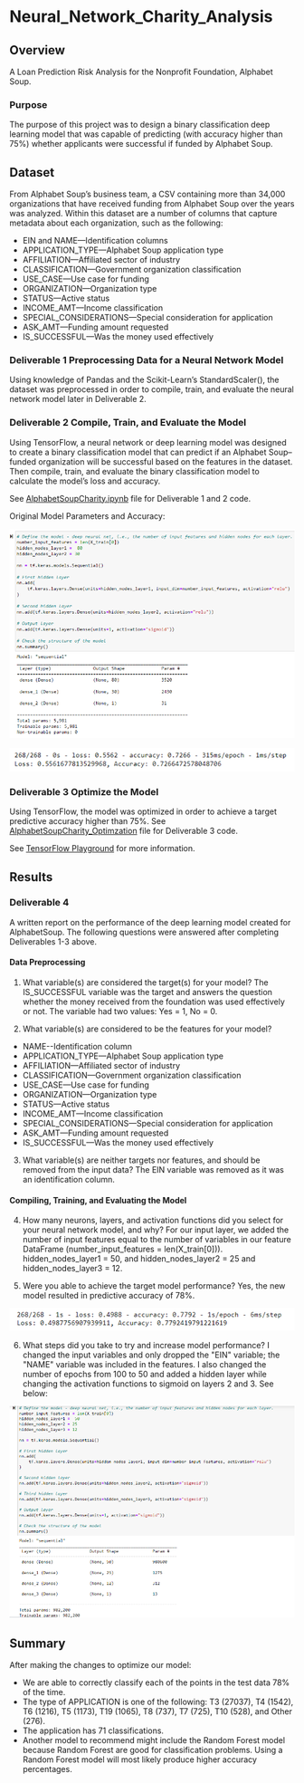 # Neural_Network_Charity_Analysis

## Overview

A Loan Prediction Risk Analysis for the Nonprofit Foundation, Alphabet Soup.

### Purpose

The purpose of this project was to design a binary classification deep learning model that was capable of predicting (with accuracy higher than 75%) whether applicants were successful if funded by Alphabet Soup. 

## Dataset

From Alphabet Soup’s business team, a CSV containing more than 34,000 organizations that have received funding from Alphabet Soup over the years was analyzed. Within this dataset are a number of columns that capture metadata about each organization, such as the following:

- EIN and NAME—Identification columns
- APPLICATION_TYPE—Alphabet Soup application type
- AFFILIATION—Affiliated sector of industry
- CLASSIFICATION—Government organization classification
- USE_CASE—Use case for funding
- ORGANIZATION—Organization type
- STATUS—Active status
- INCOME_AMT—Income classification
- SPECIAL_CONSIDERATIONS—Special consideration for application
- ASK_AMT—Funding amount requested
- IS_SUCCESSFUL—Was the money used effectively

### Deliverable 1 Preprocessing Data for a Neural Network Model

Using knowledge of Pandas and the Scikit-Learn’s StandardScaler(), the dataset was preprocessed in order to compile, train, and evaluate the neural network model later in Deliverable 2. 

### Deliverable 2 Compile, Train, and Evaluate the Model

Using TensorFlow, a neural network or deep learning model was designed to create a binary classification model that can predict if an Alphabet Soup–funded organization will be successful based on the features in the dataset. Then compile, train, and evaluate the binary classification model to calculate the model’s loss and accuracy.

See [AlphabetSoupCharity.ipynb](https://github.com/KimberlyCrawford/Neural_Network_Charity_Analysis/blob/main/AlphabetSoupCharity.ipynb) file for Deliverable 1 and 2 code.

Original Model Parameters and Accuracy:

![OriginalModel_sequential.png](https://github.com/KimberlyCrawford/Neural_Network_Charity_Analysis/blob/main/Resources/OriginalModel_sequential.png)

![OriginalModel_accuracy.png](https://github.com/KimberlyCrawford/Neural_Network_Charity_Analysis/blob/main/Resources/OriginalModel_accuracy.png)

### Deliverable 3 Optimize the Model

Using TensorFlow, the model was optimized in order to achieve a target predictive accuracy higher than 75%. See [AlphabetSoupCharity_Optimzation](https://github.com/KimberlyCrawford/Neural_Network_Charity_Analysis/blob/main/AlphabetSoupCharity_Optimzation.ipynb) file for Deliverable 3 code.

See [TensorFlow Playground](https://playground.tensorflow.org/#activation=tanh&batchSize=10&dataset=gauss&regDataset=reg-plane&learningRate=0.03&regularizationRate=0&noise=0&networkShape=1&seed=0.10587&showTestData=false&discretize=true&percTrainData=50&x=true&y=true&xTimesY=false&xSquared=false&ySquared=false&cosX=false&sinX=false&cosY=false&sinY=false&collectStats=false&problem=classification&initZero=false&hideText=false&discretize_hide=true&regularization_hide=true&learningRate_hide=true&regularizationRate_hide=true&percTrainData_hide=true&showTestData_hide=true&noise_hide=true&batchSize_hide=true) for more information.

## Results

### Deliverable 4 

A written report on the performance of the deep learning model created for AlphabetSoup. The following questions were answered after completing Deliverables 1-3 above.

#### Data Preprocessing

1) What variable(s) are considered the target(s) for your model? The IS_SUCCESSFUL variable was the target and answers the question whether the money received from the foundation was used effectively or not. The variable had two values: Yes = 1, No = 0. 

2) What variable(s) are considered to be the features for your model?

- NAME--Identification column
- APPLICATION_TYPE—Alphabet Soup application type
- AFFILIATION—Affiliated sector of industry
- CLASSIFICATION—Government organization classification
- USE_CASE—Use case for funding
- ORGANIZATION—Organization type
- STATUS—Active status
- INCOME_AMT—Income classification
- SPECIAL_CONSIDERATIONS—Special consideration for application
- ASK_AMT—Funding amount requested
- IS_SUCCESSFUL—Was the money used effectively

3) What variable(s) are neither targets nor features, and should be removed from the input data? The EIN variable was removed as it was an identification column.

#### Compiling, Training, and Evaluating the Model

4) How many neurons, layers, and activation functions did you select for your neural network model, and why? For our input layer, we added the number of input features equal to the number of variables in our feature DataFrame (number_input_features = len(X_train[0])). hidden_nodes_layer1 =  50, and hidden_nodes_layer2 = 25 and hidden_nodes_layer3 = 12. 

5) Were you able to achieve the target model performance? Yes, the new model resulted in predictive accuracy of 78%.

![Optimized_accuracy.png](https://github.com/KimberlyCrawford/Neural_Network_Charity_Analysis/blob/main/Resources/Optimized_accuracy.png)

6) What steps did you take to try and increase model performance? I changed the input variables and only dropped the "EIN" variable; the "NAME" variable was included in the features. I also changed the number of epochs from 100 to 50 and added a hidden layer while changing the activation functions to sigmoid on layers 2 and 3. See below: 

![Optimized_parameters.png](https://github.com/KimberlyCrawford/Neural_Network_Charity_Analysis/blob/main/Resources/Optimized_parameters.png)

## Summary

After making the changes to optimize our model:

- We are able to correctly classify each of the points in the test data 78% of the time. 
- The type of APPLICATION is one of the following: T3 (27037), T4 (1542), T6 (1216), T5 (1173), T19 (1065), T8 (737), T7 (725), T10 (528), and Other (276).
- The application has 71 classifications.
- Another model to recommend might include the Random Forest model because Random Forest are good for classification problems. Using a Random Forest model will most likely produce higher accuracy percentages.

